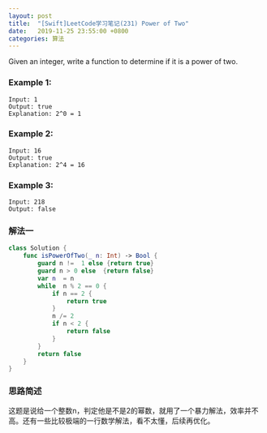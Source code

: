 ```yaml
---
layout: post
title:  "[Swift]LeetCode学习笔记(231) Power of Two"
date:   2019-11-25 23:55:00 +0800
categories: 算法
---
```


Given an integer, write a function to determine if it is a power of two.

### Example 1:

```
Input: 1
Output: true 
Explanation: 2^0 = 1
```

### Example 2:

```
Input: 16
Output: true
Explanation: 2^4 = 16
```

### Example 3:

```
Input: 218
Output: false
```

### 解法一

```swift
class Solution {
    func isPowerOfTwo(_ n: Int) -> Bool {
        guard n !=  1 else {return true}
        guard n > 0 else  {return false}
        var n  = n
        while  n % 2 == 0 {
            if n == 2 {
                return true
            } 
            n /= 2 
            if n < 2 {
                return false
            }
        }
        return false
    }
}
```

### 思路简述

这题是说给一个整数n，判定他是不是2的幂数，就用了一个暴力解法，效率并不高。还有一些比较极端的一行数学解法，看不太懂，后续再优化。



